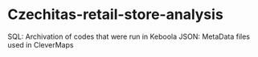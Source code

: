 # Czechitas-retail-store-analysis

SQL: Archivation of codes that were run in Keboola
JSON: MetaData files used in CleverMaps
